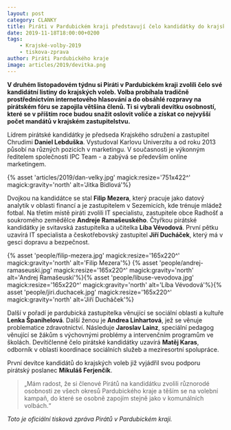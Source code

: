 ```yaml
---
layout: post
category: CLANKY
title: Piráti v Pardubickém kraji představují čelo kandidátky do krajských voleb
date: 2019-11-18T18:00:00+0200
tags: 
    - Krajské-volby-2019
    - tiskova-zprava
author: Piráti Pardubického kraje
image: articles/2019/devitka.png
---
```


**V druhém listopadovém týdnu si Piráti v Pardubickém kraji zvolili čelo své kandidátní listiny do krajských voleb. Volba probíhala tradičně prostřednictvím internetového hlasování a do obsáhlé rozpravy na pirátském fóru se zapojila většina členů. Ti si vybrali devítku osobností, které se v příštím roce budou snažit oslovit voliče a získat co nejvyšší počet mandátů v krajském zastupitelstvu.**

Lídrem pirátské kandidátky je předseda Krajského sdružení a zastupitel Chrudimi **Daniel Lebduška**.
Vystudoval Karlovu Univerzitu a od roku 2013 působí na různých pozicích v marketingu. V současnosti je výkonným ředitelem společnosti IPC Team - a zabývá se především online marketingem.

{% asset 'articles/2019/dan-velky.jpg' magick:resize='751x422^' 
magick:gravity='north' alt='Jitka Bidlová'%}

Dvojkou na kandidátce se stal **Filip Mezera**, který pracuje jako datový analytik v oblasti financí a je zastupitelem v Sezemicích, kde trénuje mládež fotbal. Na třetím místě piráti zvolili IT specialistu, zastupitele obce Radhošť a soukromého zemědělce **Andreje Ramašeuského**. Čtyřkou pirátské kandidátky je svitavská zastupitelka a učitelka **Líba Vévodová**. První pětku uzavírá IT specialista a českotřebovský zastupitel **Jiří Ducháček**, který má v gesci dopravu a bezpečnost.

{% asset 'people/filip-mezera.jpg' magick:resize='165x220^' 
magick:gravity='north' alt='Filip Mezera'%} {% asset 'people/andrej-ramaseuski.jpg' magick:resize='165x220^' 
magick:gravity='north' alt='Andrej Ramašeuski'%}{% asset 'people/libuse-vevodova.jpg' magick:resize='165x220^' 
magick:gravity='north' alt='Líba Vévodová'%}{% asset 'people/jiri.duchacek.jpg' magick:resize='165x220^' 
magick:gravity='north' alt='Jiří Ducháček'%}

Další v pořadí je pardubická zastupitelka věnující se sociální oblasti a kultuře **Lenka Španihelová**. Další ženou je **Andrea Linhartová**, jež se věnuje problematice zdravotnictví. Následuje **Jaroslav Lainz**, speciální pedagog věnující se žákům s výchovnými problémy a intervenčním programům ve školách. Devítičlenné čelo pirátské kandidátky uzavírá **Matěj Karas**, odborník v oblasti koordinace sociálních služeb a meziresortní spolupráce.

První devítce kandidátů do krajských voleb již vyjádřil svou podporu pirátský poslanec **Mikuláš Ferjenčík**.
>„Mám radost, že si členové Pirátů na kandidátku zvolili různorodé osobnosti ze všech okresů Pardubického kraje a těším se na volební kampaň, do které se osobně zapojím stejně jako v komunálních volbách.“


*Toto je oficiální tisková zpráva Pirátů v Pardubickém kraji.*
